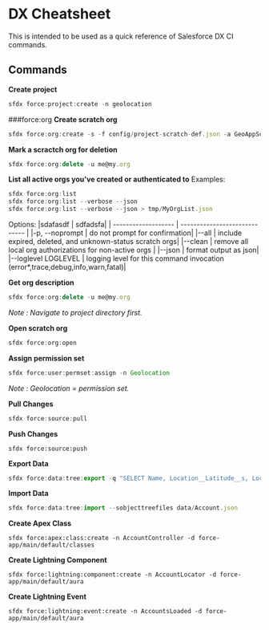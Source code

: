 # DX Cheatsheet

This is intended to be used as a quick reference of Salesforce DX CI commands.


## Commands

__Create project__

```javascript
sfdx force:project:create -n geolocation
```

###force:org
__Create scratch org__

```javascript
sfdx force:org:create -s -f config/project-scratch-def.json -a GeoAppScratch
```

__Mark a scractch org for deletion__
```javascript
sfdx force:org:delete -u me@my.org
```
__List all active orgs you've created or authenticated to__
Examples:
```javascript
sfdx force:org:list
sfdx force:org:list --verbose --json
sfdx force:org:list --verbose --json > tmp/MyOrgList.json
```
Options:
|sdafasdf             |                       sdfadsfa|
| ------------------- | ----------------------------- |
 |-p, --noprompt      | do not prompt for confirmation|
 |--all               | include expired, deleted, and unknown-status scratch orgs|
 |--clean             | remove all local org authorizations for non-active orgs |
 |--json              | format output as json|
 |--loglevel LOGLEVEL | logging level for this command invocation (error*,trace,debug,info,warn,fatal)|

__Get org description__
```javascript
sfdx force:org:delete -u me@my.org
```



_Note : Navigate to project directory first._

__Open scratch org__

```javascript
sfdx force:org:open
```


__Assign permission set__

```javascript
sfdx force:user:permset:assign -n Geolocation
```

_Note : Geolocation = permission set._

__Pull Changes__

```javascript
sfdx force:source:pull
```

__Push Changes__

```
sfdx force:source:push
```

__Export Data__

```javascript
sfdx force:data:tree:export -q "SELECT Name, Location__Latitude__s, Location__Longitude__s FROM Account WHERE Location__Latitude__s != NULL AND Location__Longitude__s != NULL" -d ./data
```

__Import Data__

```javascript 
sfdx force:data:tree:import --sobjecttreefiles data/Account.json
```

__Create Apex Class__

```
sfdx force:apex:class:create -n AccountController -d force-app/main/default/classes
```

__Create Lightning Component__
```
sfdx force:lightning:component:create -n AccountLocator -d force-app/main/default/aura
```

__Create Lightning Event__
```
sfdx force:lightning:event:create -n AccountsLoaded -d force-app/main/default/aura
```

